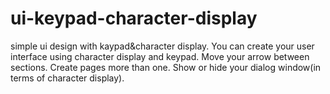 # ui-keypad-character-display
simple ui design with kaypad&amp;character display. 
You can create your user interface using character display and keypad. 
Move your arrow between sections. 
Create pages more than one. 
Show or hide your dialog window(in terms of character display).
